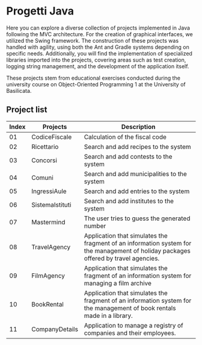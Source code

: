 # Progetti Java

Here you can explore a diverse collection of projects implemented in Java following the MVC architecture. For the creation of graphical interfaces, we utilized the Swing framework. The construction of these projects was handled with agility, using both the Ant and Gradle systems depending on specific needs. Additionally, you will find the implementation of specialized libraries imported into the projects, covering areas such as test creation, logging string management, and the development of the application itself.

These projects stem from educational exercises conducted during the university course on Object-Oriented Programming 1 at the University of Basilicata.

## Project list

| Index | Projects        | Description                                        |
|-------|-----------------|----------------------------------------------------|
|   01  | CodiceFiscale   | Calculation of the fiscal code                     |
|   02  | Ricettario      | Search and add recipes to the system               |
|   03  | Concorsi        | Search and add contests to the system              |
|   04  | Comuni          | Search and add municipalities to the system        |
|   05  | IngressiAule    | Search and add entries to the system               |
|   06  | SistemaIstituti | Search and add institutes to the system            |
|   07  | Mastermind      | The user tries to guess the generated number       |
|   08  | TravelAgency    | Application that simulates the fragment of an information system for the management of holiday packages offered by travel agencies. |
|   09  | FilmAgency      | Application that simulates the fragment of an information system for managing a film archive |
|   10  | BookRental      | Application that simulates the fragment of an information system for the management of book rentals made in a library. |
|   11  | CompanyDetails  | Application to manage a registry of companies and their employees. |